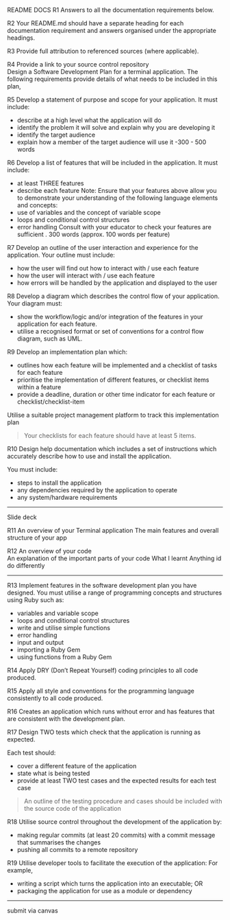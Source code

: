 

README DOCS
R1	Answers to all the documentation requirements below.	



R2	Your README.md should have a separate heading for each 
documentation requirement and answers organised under the appropriate headings.	 



R3	Provide full attribution to referenced sources (where applicable).	



R4	Provide a link to your source control repository	 
 	Design a Software Development Plan for a terminal application. The following requirements provide details of what needs to be included in this plan,



R5	Develop a statement of purpose and scope for your application. It must include:
- describe at a high level what the application will do
- identify the problem it will solve and explain why you are developing it
- identify the target audience
- explain how a member of the target audience will use it
-300 - 500 words



R6	Develop a list of features that will be included in the application. It must include:
- at least THREE features
- describe each feature
Note: Ensure that your features above allow you to demonstrate your understanding of the following language elements and concepts:
- use of variables and the concept of variable scope
- loops and conditional control structures
- error handling
Consult with your educator to check your features are sufficient .	300 words (approx. 100 words per feature)



R7	Develop an outline of the user interaction and experience for the application.
Your outline must include:
- how the user will find out how to interact with / use each feature
- how the user will interact with / use each feature
- how errors will be handled by the application and displayed to the user	 



R8	Develop a diagram which describes the control flow of your application. Your diagram must:
- show the workflow/logic and/or integration of the features in your application for each feature.
- utilise a recognised format or set of conventions for a control flow diagram, such as UML.



R9	Develop an implementation plan which:
- outlines how each feature will be implemented and a checklist of tasks for each feature
- prioritise the implementation of different features, or checklist items within a feature
- provide a deadline, duration or other time indicator for each feature or checklist/checklist-item

Utilise a suitable project management platform to track this implementation plan

> Your checklists for each feature should have at least 5 items.	



R10	Design help documentation which includes a set of instructions which accurately describe how to use and install the application.

You must include:
- steps to install the application
- any dependencies required by the application to operate
- any system/hardware requirements

-----------------------------------------------------------------

Slide deck

R11	An overview of your Terminal application
	The main features and overall structure of your app


R12	An overview of your code	
An explanation of the important parts of your code
What I learnt
Anything id do differently

---------------------------------------------------------------

R13	Implement features in the software development plan you have designed. You must utilise a range of programming concepts and structures using Ruby such as:
- variables and variable scope
- loops and conditional control structures
- write and utilise simple functions
- error handling
- input and output
- importing a Ruby Gem
- using functions from a Ruby Gem



R14	Apply DRY (Don’t Repeat Yourself) coding principles to all code produced.



R15	Apply all style and conventions for the programming language consistently to all code produced.



R16	Creates an application which runs without error and has features that are consistent with the development plan.



R17	Design TWO tests which check that the application is running as expected.

Each test should:
- cover a different feature of the application
- state what is being tested
- provide at least TWO test cases and the expected results for each test case

> An outline of the testing procedure and cases should be included with the source code of the application



R18	Utilise source control throughout the development of the application by:
- making regular commits (at least 20 commits) with a commit message that summarises the changes
- pushing all commits to a remote repository



R19	Utilise developer tools to facilitate the execution of the application:
For example,
- writing a script which turns the application into an executable; OR
- packaging the application for use as a module or dependency

-------------------------------------------

submit via canvas

